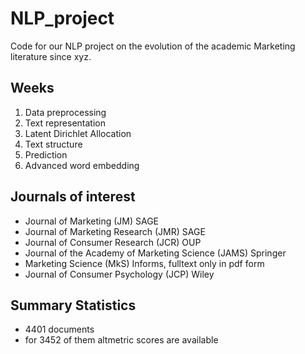 # NLP_project
 Code for our NLP project on the evolution of the academic Marketing literature since xyz.

## Weeks
1. Data preprocessing
2. Text representation
3. Latent Dirichlet Allocation
4. Text structure
5. Prediction
6. Advanced word embedding

## Journals of interest
* Journal of Marketing (JM) SAGE
* Journal of Marketing Research (JMR) SAGE                      
* Journal of Consumer Research (JCR)  OUP
* Journal of the Academy of Marketing Science (JAMS) Springer
* Marketing Science (MkS) Informs, fulltext only in pdf form
* Journal of Consumer Psychology (JCP) Wiley

## Summary Statistics
* 4401 documents
* for 3452 of them altmetric scores are available